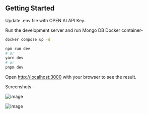 ## Getting Started

Update .env file with OPEN AI API Key.

Run the development server and run Mongo DB Docker container-


```bash
docker compose up -d
```

```bash
npm run dev
# or
yarn dev
# or
pnpm dev
```

Open [http://localhost:3000](http://localhost:3000) with your browser to see the result.

Screenshots -

![image](https://user-images.githubusercontent.com/8670239/216799457-39750d58-303a-4dfa-a0d8-25fb73b4a354.png)


![image](https://user-images.githubusercontent.com/8670239/216799440-4e60943f-9857-4068-8fe9-cab76c7aef2e.png)
